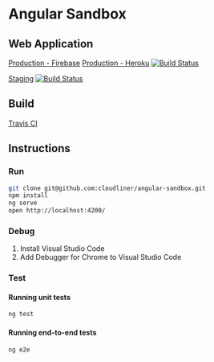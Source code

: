 # Angular Sandbox

## Web Application

[Production - Firebase](https://angular-sandbox.cloudliner.net)
[Production - Heroku](https://angular-sandbox.herokuapp.com/)
[![Build Status](https://travis-ci.org/cloudliner/angular-sandbox.svg?branch=master)](https://travis-ci.org/cloudliner/angular-sandbox)

[Staging](https://staging-angular-sandbox.herokuapp.com)
[![Build Status](https://travis-ci.org/cloudliner/angular-sandbox.svg?branch=staging)](https://travis-ci.org/cloudliner/angular-sandbox)

## Build

[Travis CI](https://travis-ci.org/cloudliner/angular-sandbox)

## Instructions

### Run

```sh
git clone git@github.com:cloudliner/angular-sandbox.git
npm install
ng serve
open http://localhost:4200/
```

### Debug

1. Install Visual Studio Code
2. Add Debugger for Chrome to Visual Studio Code

### Test

#### Running unit tests

```sh
ng test
```

#### Running end-to-end tests

```sh
ng e2e
```
